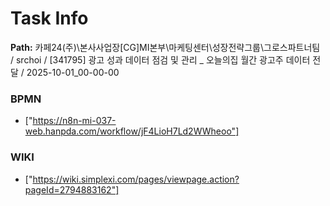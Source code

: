 # Task Info

**Path:** 카페24(주)\본사사업장\[CG]MI본부\마케팅센터\성장전략그룹\그로스파트너팀 / srchoi / [341795] 광고 성과 데이터 점검 및 관리 _ 오늘의집 월간 광고주 데이터 전달 / 2025-10-01_00-00-00

### BPMN
- ["https://n8n-mi-037-web.hanpda.com/workflow/jF4LioH7Ld2WWheoo"]

### WIKI
- ["https://wiki.simplexi.com/pages/viewpage.action?pageId=2794883162"]

